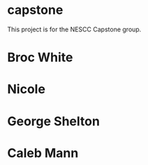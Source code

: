 # capstone
This project is for the NESCC Capstone group.
# Broc White
# Nicole
# George Shelton
# Caleb Mann
